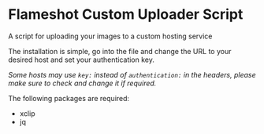 # Flameshot Custom Uploader Script
A script for uploading your images to a custom hosting service

The installation is simple, go into the file and change the URL to your desired host and set your authentication key.

*Some hosts may use `key:` instead of `authentication:` in the headers, please make sure to check and change it if required.*

The following packages are required:
* xclip
* jq



